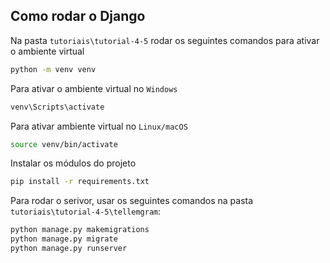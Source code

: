 ## Como rodar o Django

Na pasta `tutoriais\tutorial-4-5` rodar os seguintes comandos para ativar o ambiente virtual
~~~bash
python -m venv venv
~~~

Para ativar o ambiente virtual no `Windows`
~~~bash
venv\Scripts\activate
~~~

Para ativar ambiente virtual no `Linux/macOS`
~~~bash
source venv/bin/activate
~~~

Instalar os módulos do projeto
~~~bash
pip install -r requirements.txt
~~~

Para rodar o serivor, usar os seguintes comandos na pasta `tutoriais\tutorial-4-5\tellemgram`:
~~~bash
python manage.py makemigrations
python manage.py migrate
python manage.py runserver
~~~